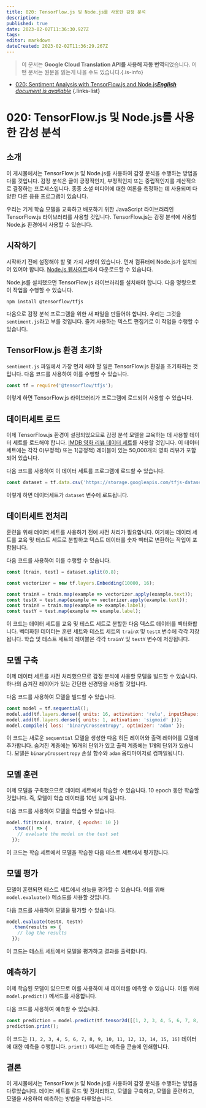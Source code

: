 ```yaml
---
title: 020: TensorFlow.js 및 Node.js를 사용한 감정 분석
description: 
published: true
date: 2023-02-02T11:36:30.927Z
tags: 
editor: markdown
dateCreated: 2023-02-02T11:36:29.267Z
---
```


> 이 문서는 **Google Cloud Translation API를 사용해 자동 번역**되었습니다.
어떤 문서는 원문을 읽는게 나을 수도 있습니다.{.is-info}



- [020: Sentiment Analysis with TensorFlow.js and Node.js***English** document is available*](/en/Knowledge-base/TensorFlow-js/Learning/020-sentiment-analysis-with-tensorflow-js-and-node-js)
{.links-list}


# 020: TensorFlow.js 및 Node.js를 사용한 감성 분석

## 소개

이 게시물에서는 TensorFlow.js 및 Node.js를 사용하여 감정 분석을 수행하는 방법을 다룰 것입니다. 감정 분석은 글이 긍정적인지, 부정적인지 또는 중립적인지를 계산적으로 결정하는 프로세스입니다. 종종 소셜 미디어에 대한 여론을 측정하는 데 사용되며 다양한 다른 응용 프로그램이 있습니다.

우리는 기계 학습 모델을 교육하고 배포하기 위한 JavaScript 라이브러리인 TensorFlow.js 라이브러리를 사용할 것입니다. TensorFlow.js는 감정 분석에 사용할 Node.js 환경에서 사용할 수 있습니다.

## 시작하기

시작하기 전에 설정해야 할 몇 가지 사항이 있습니다. 먼저 컴퓨터에 Node.js가 설치되어 있어야 합니다. [Node.js 웹사이트](https://nodejs.org/en/)에서 다운로드할 수 있습니다.

Node.js를 설치했으면 TensorFlow.js 라이브러리를 설치해야 합니다. 다음 명령으로 이 작업을 수행할 수 있습니다.

```
npm install @tensorflow/tfjs
```

다음으로 감정 분석 프로그램을 위한 새 파일을 만들어야 합니다. 우리는 그것을 `sentiment.js`라고 부를 것입니다. 즐겨 사용하는 텍스트 편집기로 이 작업을 수행할 수 있습니다.

## TensorFlow.js 환경 초기화

`sentiment.js` 파일에서 가장 먼저 해야 할 일은 TensorFlow.js 환경을 초기화하는 것입니다. 다음 코드를 사용하여 이를 수행할 수 있습니다.

```javascript
const tf = require('@tensorflow/tfjs');
```

이렇게 하면 TensorFlow.js 라이브러리가 프로그램에 로드되어 사용할 수 있습니다.

## 데이터세트 로드

이제 TensorFlow.js 환경이 설정되었으므로 감정 분석 모델을 교육하는 데 사용할 데이터 세트를 로드해야 합니다. [IMDB 영화 리뷰 데이터 세트](https://ai.stanford.edu/~amaas/data/sentiment/)를 사용할 것입니다. 이 데이터 세트에는 각각 0(부정적) 또는 1(긍정적) 레이블이 있는 50,000개의 영화 리뷰가 포함되어 있습니다.

다음 코드를 사용하여 이 데이터 세트를 프로그램에 로드할 수 있습니다.

```javascript
const dataset = tf.data.csv('https://storage.googleapis.com/tfjs-datasets/imdb_reviews.csv');
```

이렇게 하면 데이터세트가 `dataset` 변수에 로드됩니다.

## 데이터세트 전처리

훈련을 위해 데이터 세트를 사용하기 전에 사전 처리가 필요합니다. 여기에는 데이터 세트를 교육 및 테스트 세트로 분할하고 텍스트 데이터를 숫자 벡터로 변환하는 작업이 포함됩니다.

다음 코드를 사용하여 이를 수행할 수 있습니다.

```javascript
const [train, test] = dataset.split(0.8);

const vectorizer = new tf.layers.Embedding(10000, 16);

const trainX = train.map(example => vectorizer.apply(example.text));
const testX = test.map(example => vectorizer.apply(example.text));
const trainY = train.map(example => example.label);
const testY = test.map(example => example.label);
```

이 코드는 데이터 세트를 교육 및 테스트 세트로 분할한 다음 텍스트 데이터를 벡터화합니다. 벡터화된 데이터는 훈련 세트와 테스트 세트의 `trainX` 및 `testX` 변수에 각각 저장됩니다. 학습 및 테스트 세트의 레이블은 각각 `trainY` 및 `testY` 변수에 저장됩니다.

## 모델 구축

이제 데이터 세트를 사전 처리했으므로 감정 분석에 사용할 모델을 빌드할 수 있습니다. 하나의 숨겨진 레이어가 있는 간단한 신경망을 사용할 것입니다.

다음 코드를 사용하여 모델을 빌드할 수 있습니다.

```javascript
const model = tf.sequential();
model.add(tf.layers.dense({ units: 16, activation: 'relu', inputShape: [16] }));
model.add(tf.layers.dense({ units: 1, activation: 'sigmoid' }));
model.compile({ loss: 'binaryCrossentropy', optimizer: 'adam' });
```

이 코드는 새로운 `sequential` 모델을 생성한 다음 히든 레이어와 출력 레이어를 모델에 추가합니다. 숨겨진 계층에는 16개의 단위가 있고 출력 계층에는 1개의 단위가 있습니다. 모델은 `binaryCrossentropy` 손실 함수와 `adam` 옵티마이저로 컴파일됩니다.

## 모델 훈련

이제 모델을 구축했으므로 데이터 세트에서 학습할 수 있습니다. 10 epoch 동안 학습할 것입니다. 즉, 모델이 학습 데이터를 10번 보게 됩니다.

다음 코드를 사용하여 모델을 학습할 수 있습니다.

```javascript
model.fit(trainX, trainY, { epochs: 10 })
  .then(() => {
    // evaluate the model on the test set
  });
```

이 코드는 학습 세트에서 모델을 학습한 다음 테스트 세트에서 평가합니다.

## 모델 평가

모델이 훈련되면 테스트 세트에서 성능을 평가할 수 있습니다. 이를 위해 `model.evaluate()` 메소드를 사용할 것입니다.

다음 코드를 사용하여 모델을 평가할 수 있습니다.

```javascript
model.evaluate(testX, testY)
  .then(results => {
    // log the results
  });
```

이 코드는 테스트 세트에서 모델을 평가하고 결과를 출력합니다.

## 예측하기

이제 학습된 모델이 있으므로 이를 사용하여 새 데이터를 예측할 수 있습니다. 이를 위해 `model.predict()` 메서드를 사용합니다.

다음 코드를 사용하여 예측할 수 있습니다.

```javascript
const prediction = model.predict(tf.tensor2d([[1, 2, 3, 4, 5, 6, 7, 8, 9, 10, 11, 12, 13, 14, 15, 16]]));
prediction.print();
```

이 코드는 `[1, 2, 3, 4, 5, 6, 7, 8, 9, 10, 11, 12, 13, 14, 15, 16]` 데이터에 대한 예측을 수행합니다. `print()` 메서드는 예측을 콘솔에 인쇄합니다.

## 결론

이 게시물에서는 TensorFlow.js 및 Node.js를 사용하여 감정 분석을 수행하는 방법을 다루었습니다. 데이터 세트를 로드 및 전처리하고, 모델을 구축하고, 모델을 훈련하고, 모델을 사용하여 예측하는 방법을 다루었습니다.